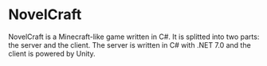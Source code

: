 # NovelCraft

NovelCraft is a Minecraft-like game written in C#. It is splitted into two parts: the server and the client. The server is written in C# with .NET 7.0 and the client is powered by Unity.

